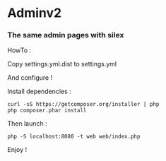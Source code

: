 # Adminv2
### The same admin pages with silex

HowTo :

Copy settings.yml.dist to settings.yml

And configure !

Install dependencies :

    curl -sS https://getcomposer.org/installer | php
    php composer.phar install

Then launch :

    php -S localhost:8080 -t web web/index.php

Enjoy !
